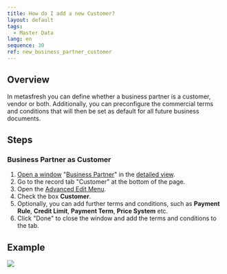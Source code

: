 ```yaml
---
title: How do I add a new Customer?
layout: default
tags:
  - Master Data
lang: en
sequence: 30
ref: new_business_partner_customer
---
```


## Overview
In metasfresh you can define whether a business partner is a customer, vendor or both. Additionally, you can preconfigure the commercial terms and conditions that will then be set as default for all future business documents.

## Steps

### Business Partner as Customer
1. [Open a window](Menu) "[Business Partner](New_Business_Partner)" in the [detailed view](ViewModes).
1. Go to the record tab "Customer" at the bottom of the page.
1. Open the [Advanced Edit Menu](Open_AdvancedEditTab).
1. Check the box **Customer**.
1. Optionally, you can add further terms and conditions, such as **Payment Rule**, **Credit Limit**, **Payment Term**, **Price System** etc.
1. Click "Done" to close the window and add the terms and conditions to the tab.

## Example

![](assets/New_Business_Partner_customer.gif)
